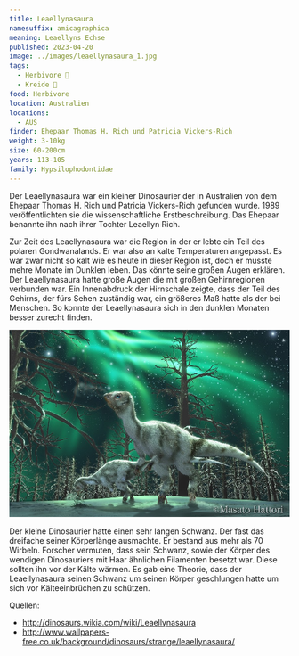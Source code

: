 ```yaml
---
title: Leaellynasaura
namesuffix: amicagraphica
meaning: Leaellyns Echse
published: 2023-04-20
image: ../images/leaellynasaura_1.jpg
tags:
  - Herbivore 🌿
  - Kreide 🦴
food: Herbivore
location: Australien
locations:
  - AUS
finder: Ehepaar Thomas H. Rich und Patricia Vickers-Rich
weight: 3-10kg
size: 60-200cm
years: 113-105
family: Hypsilophodontidae
---
```

Der Leaellynasaura war ein kleiner Dinosaurier der in Australien von dem Ehepaar Thomas H. Rich und Patricia Vickers-Rich gefunden wurde. 1989 veröffentlichten sie die wissenschaftliche Erstbeschreibung. Das Ehepaar benannte ihn nach ihrer Tochter Leaellyn Rich.

Zur Zeit des Leaellynasaura war die Region in der er lebte ein Teil des polaren Gondwanalands. Er war also an kalte Temperaturen angepasst. Es war zwar nicht so kalt wie es heute in dieser Region ist, doch er musste mehre Monate im Dunklen leben. Das könnte seine großen Augen erklären. Der Leaellynasaura hatte große Augen die mit großen Gehirnregionen verbunden war. Ein Innenabdruck der Hirnschale zeigte, dass der Teil des Gehirns, der fürs Sehen zuständig war, ein größeres Maß hatte als der bei Menschen. So konnte der Leaellynasaura sich in den dunklen Monaten besser zurecht finden.

![Der Leaellynasaurua unter Nordlichtern](../images/leaellynasaura_2.jpg)

Der kleine Dinosaurier hatte einen sehr langen Schwanz. Der fast das dreifache seiner Körperlänge ausmachte. Er bestand aus mehr als 70 Wirbeln. Forscher vermuten, dass sein Schwanz, sowie der Körper des wendigen Dinosauriers mit Haar ähnlichen Filamenten besetzt war. Diese sollten ihn vor der Kälte wärmen. Es gab eine Theorie, dass der Leaellynasaura seinen Schwanz um seinen Körper geschlungen hatte um sich vor Kälteeinbrüchen zu schützen.

Quellen:

* <http://dinosaurs.wikia.com/wiki/Leaellynasaura>
* <http://www.wallpapers-free.co.uk/background/dinosaurs/strange/leaellynasaura/>
